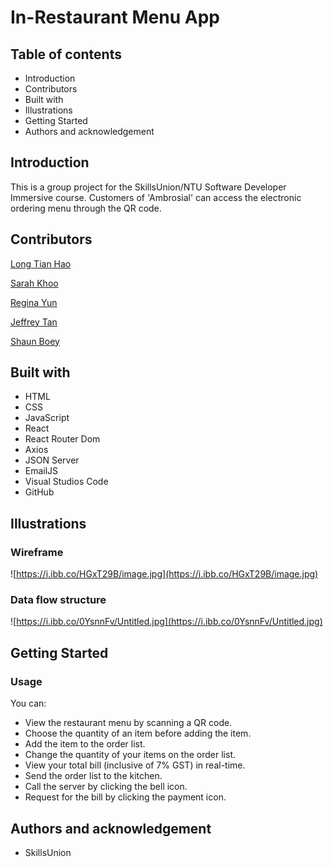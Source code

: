 # In-Restaurant Menu App

## Table of contents
* Introduction
* Contributors
* Built with
* Illustrations
* Getting Started
* Authors and acknowledgement

## Introduction
This is a group project for the SkillsUnion/NTU Software Developer Immersive course. Customers of 'Ambrosial' can access the electronic ordering menu through the QR code.

## Contributors
[Long Tian Hao](https://github.com/thenhao)

[Sarah Khoo](https://github.com/Sarah-Specialist)

[Regina Yun](https://github.com/regina-yun)

[Jeffrey Tan](https://github.com/Jeffreytanhk)

[Shaun Boey](https://github.com/shaunboey)

## Built with
* HTML
* CSS
* JavaScript
* React
* React Router Dom
* Axios
* JSON Server
* EmailJS
* Visual Studios Code
* GitHub

## Illustrations

### Wireframe

![https://i.ibb.co/HGxT29B/image.jpg](https://i.ibb.co/HGxT29B/image.jpg)

### Data flow structure

![https://i.ibb.co/0YsnnFv/Untitled.jpg](https://i.ibb.co/0YsnnFv/Untitled.jpg)

## Getting Started

### Usage

You can:

* View the restaurant menu by scanning a QR code.
* Choose the quantity of an item before adding the item.
* Add the item to the order list.
* Change the quantity of your items on the order list.
* View your total bill (inclusive of 7% GST) in real-time.
* Send the order list to the kitchen.
* Call the server by clicking the bell icon.
* Request for the bill by clicking the payment icon.

## Authors and acknowledgement
* SkillsUnion
